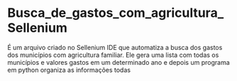 # Busca_de_gastos_com_agricultura_Sellenium
É um arquivo criado no Sellenium IDE que automatiza a busca dos gastos dos municípios com agricultura familiar. Ele gera uma lista com todas os municípios e valores gastos em um determinado ano e depois um programa em python organiza as informações todas
